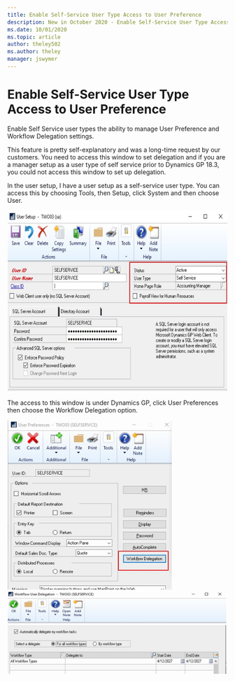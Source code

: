 ```yaml
---
title: Enable Self-Service User Type Access to User Preference 
description: New in October 2020 - Enable Self-Service User Type Access to User Preference
ms.date: 10/01/2020
ms.topic: article
author: theley502
ms.author: theley
manager: jswymer
---
```


# Enable Self-Service User Type Access to User Preference

Enable Self Service user types the ability to manage User Preference and Workflow Delegation settings.

This feature is pretty self-explanatory and was a long-time request by our customers. You need to access this window to set delegation and if you are a manager setup as a user type of self service prior to Dynamics GP 18.3, you could not access this window to set up delegation.

In the user setup, I have a user setup as a self-service user type. You can access this by choosing Tools, then Setup, click System and then choose User.

<img src="media/image82.png" alt="User Setup" width="624" height="415" />

The access to this window is under Dynamics GP, click User Preferences then choose the Workflow Delegation option.

<img src="media/image83.png" alt="User Preferences" width="377" height="389" />

<img src="media/image84.png" alt="Workflow User Delegation" width="558" height="190" />


